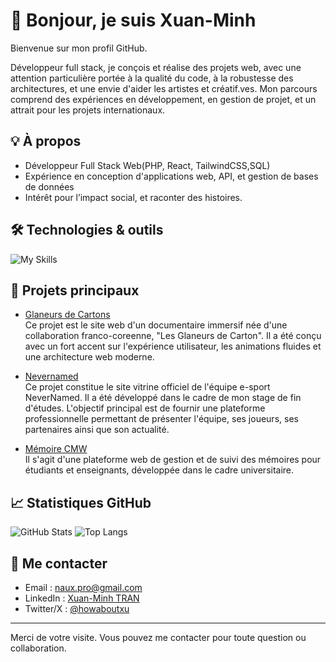 # 👋 Bonjour, je suis Xuan-Minh

Bienvenue sur mon profil GitHub.

Développeur full stack, je conçois et réalise des projets web, avec une attention particulière portée à la qualité du code, à la robustesse des architectures, et une envie d'aider les artistes et créatif.ves. Mon parcours comprend des expériences en développement, en gestion de projet, et un attrait pour les projets internationaux.

## 💡 À propos

- Développeur Full Stack Web(PHP, React, TailwindCSS,SQL)
- Expérience en conception d'applications web, API, et gestion de bases de données
- Intérêt pour l’impact social, et raconter des histoires.

## 🛠️ Technologies & outils

![My Skills](https://skillicons.dev/icons?i=php,react,js,html,css,tailwind,git)

## 🚀 Projets principaux

- [Glaneurs de Cartons](glaneursdecarton.mastercmw.com)  
  Ce projet est le site web d'un documentaire immersif née d'une collaboration franco-coreenne, "Les Glaneurs de Carton". Il a été conçu avec un fort accent sur l'expérience utilisateur, les animations fluides et une architecture web moderne.

- [Nevernamed](https;//github.com/Xuan-Minh/nevernamed-esport-site)  
  Ce projet constitue le site vitrine officiel de l'équipe e-sport NeverNamed. Il a été développé dans le cadre de mon stage de fin d'études. L'objectif principal est de fournir une plateforme professionnelle permettant de présenter l'équipe, ses joueurs, ses partenaires ainsi que son actualité.

- [Mémoire CMW](https://github.com/Xuan-Minh/memoirecmw)  
  Il s'agit d'une plateforme web de gestion et de suivi des mémoires pour étudiants et enseignants, développée dans le cadre universitaire.

## 📈 Statistiques GitHub

![GitHub Stats](https://github-readme-stats.vercel.app/api?username=Xuan-Minh&show_icons=true&theme=github_dark)
![Top Langs](https://github-readme-stats.vercel.app/api/top-langs/?username=Xuan-Minh&layout=compact&theme=github_dark)

## 🤝 Me contacter

- Email : [naux.pro@gmail.com](mailto:naux.pro@gmail.com)
- LinkedIn : [Xuan-Minh TRAN](https://www.linkedin.com/in/xuan-minh-t-5a4ba91b8?utm_source=share&utm_campaign=share_via&utm_content=profile&utm_medium=android_app)
- Twitter/X : [@howaboutxu](https://twitter.com/howaboutxu)

---

Merci de votre visite. Vous pouvez me contacter pour toute question ou collaboration.

